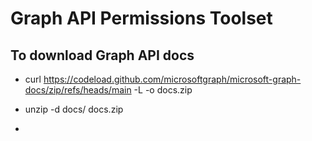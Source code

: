 # Graph API Permissions Toolset

## To download Graph API docs

- curl <https://codeload.github.com/microsoftgraph/microsoft-graph-docs/zip/refs/heads/main> -L -o docs.zip

- unzip -d docs/ docs.zip

- 

